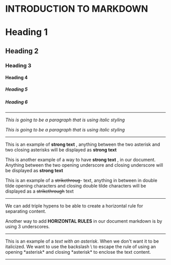 # INTRODUCTION TO MARKDOWN 

<!--HEADING-->
# Heading 1
## Heading 2
### Heading 3
#### Heading 4
##### Heading 5
##### Heading 6

---

<!--Italics-->

_This is going to be a paragraph that is using italic styling_

*This is going to be a paragraph that is using italic styling*

---

<!--STRONG-->

This is an example of **strong text** , anything between the two asterisk and two closing asterisks will be displayed as **strong text**

This is another example of a way to have __strong text__ , in our document. Anything between the two opening underscore and closing underscore will be displayed as __strong text__

<!-- STRIKE THROUGH-->

This is an example of a ~~strikethroug~~- text, anything in between in double tilde opening characters and closing double tilde characters will be displayed as a ~~strikethrough~~ text

---
<!--HORIZONTAL-->

We can add triple hypens to be able to create a horizontal rule for separating content.

Another way to add  __HORIZONTAL RULES__ in our document markdown is by using 3 underscores.
___

<!--ESCAPE CHARACTER RULE USING BACKSLASH-->

This is an example of a *text with an asterisk*. When we don't want it to be italicized. We want to use the backslash \ to escape the rule of using an opening \*asterisk* and closing \*asterisk* to enclose the text content.

---


